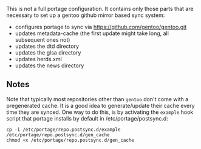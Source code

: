 This is not a full portage configuration. It contains only those parts that are
necessary to set up a gentoo github mirror based sync system:
* configures portage to sync via https://github.com/gentoo/gentoo.git
* updates metadata-cache (the first update might take long, all subsequent ones not)
* updates the dtd directory
* updates the glsa directory
* updates herds.xml
* updates the news directory

## Notes

Note that typically most repositories other than `gentoo` don't come with a pregenerated cache. It is a good idea to generate/update their cache every time they are synced. One way to do this, is by activating the `example` hook script that portage installs by default in /etc/portage/postsync.d:

```
cp -i /etc/portage/repo.postsync.d/example /etc/portage/repo.postsync.d/gen_cache
chmod +x /etc/portage/repo.postsync.d/gen_cache
```

